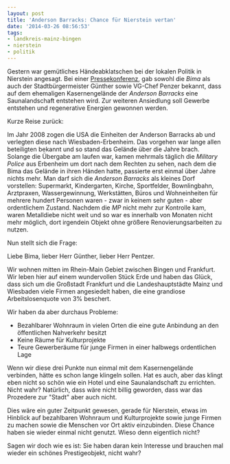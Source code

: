```yaml
---
layout: post
title: 'Anderson Barracks: Chance für Nierstein vertan'
date: '2014-03-26 08:56:53'
tags:
- landkreis-mainz-bingen
- nierstein
- politik
---
```


Gestern war gemütliches Händeabklatschen bei der lokalen Politik in Nierstein angesagt. Bei einer [Pressekonferenz](http://www.allgemeine-zeitung.de/lokales/oppenheim/vg-nierstein-oppenheim/nierstein/nierstein-saunalandschaft-statt-ex-kaserne-mainzer-investor-entwickelt-dexheimer-gelaende_13995452.htm), gab sowohl die *Bima* als auch der Stadtbürgermeister Günther sowie VG-Chef Penzer bekannt, dass auf dem ehemaligen Kasernengelände der *Anderson Barracks* eine Saunalandschaft entstehen wird. Zur weiteren Ansiedlung soll Gewerbe entstehen und regenerative Energien gewonnen werden.

Kurze Reise zurück:

Im Jahr 2008 zogen die USA die Einheiten der Anderson Barracks ab und verlegten diese nach Wiesbaden-Erbenheim. 
Das vorgehen war lange allen beteiligten bekannt und so stand das Gelände über die Jahre brach. Solange die Übergabe am laufen war, kamen mehrmals täglich die *Military Police* aus Erbenheim um dort nach dem Rechten zu sehen, nach dem die Bima das Gelände in ihren Händen hatte, passierte erst einmal über Jahre nichts mehr.
Man darf sich die *Anderson Barracks* als kleines Dorf vorstellen: Supermarkt, Kindergarten, Kirche, Sportfelder, Bownlingbahn, Arztpraxen, Wassergewinnung, Werkstätten, Büros und Wohneinheiten für mehrere hundert Personen waren - zwar in keinem sehr guten - aber ordentlichem Zustand.
Nachdem die *MP* nicht mehr zur Kontrolle kam, waren Metalldiebe nicht weit und so war es innerhalb von Monaten nicht mehr möglich, dort irgendein Objekt ohne größere Renovierungsarbeiten zu nutzen.

Nun stellt sich die Frage:

Liebe Bima,
lieber Herr Günther,
lieber Herr Pentzer.

Wir wohnen mitten im Rhein-Main Gebiet zwischen Bingen und Frankfurt. Wir leben hier auf einem wundervollen Stück Erde und haben das Glück, dass sich um die Großstadt Frankfurt und die Landeshauptstädte Mainz und Wiesbaden viele Firmen angesiedelt haben, die eine grandiose Arbeitslosenquote von 3% beschert.

Wir haben da aber durchaus Probleme:

* Bezahlbarer Wohnraum in vielen Orten die eine gute Anbindung an den öffentlichen Nahverkehr besitzt
* Keine Räume für Kulturprojekte
* Teure Gewerberäume für junge Firmen in einer halbwegs ordentlichen Lage

Wenn wir diese drei Punkte nun einmal mit dem Kasernengelände verbinden, hätte es schon lange klingeln sollen. Hat es auch, aber das klingt eben nicht so schön wie ein Hotel und eine Saunalandschaft zu errichten. Nicht wahr? Natürlich, dass wäre nicht billig geworden, dass war das Prozedere zur "Stadt" aber auch nicht. 

Dies wäre ein guter Zeitpunkt gewesen, gerade für Nierstein, etwas im Hinblick auf bezahlbaren Wohnraum und Kulturprojekte sowie junge Firmen zu machen sowie die Menschen vor Ort aktiv einzubinden. Diese Chance haben sie wieder einmal nicht genutzt. Wieso denn eigentlich nicht?

Sagen wir doch wie es ist: Sie haben daran kein Interesse und brauchen mal wieder ein schönes Prestigeobjekt, nicht wahr?
